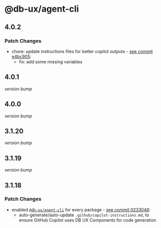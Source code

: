 # @db-ux/agent-cli

## 4.0.2

### Patch Changes

- chore: update instructions files for better copilot outputs - [see commit e4bc905](https://github.com/db-ux-design-system/core-web/commit/e4bc90508479387371d816d5776f9f568aa5fb82):
  - fix: add some missing variables

## 4.0.1

_version bump_

## 4.0.0

_version bump_

## 3.1.20

_version bump_

## 3.1.19

_version bump_

## 3.1.18

### Patch Changes

- enabled [`@db-ux/agent-cli`](https://www.npmjs.com/package/@db-ux/agent-cli) for every package - [see commit 0233048](https://github.com/db-ux-design-system/core-web/commit/023304869e61f5a506dca66a22d69e5f3d70f4d0):
  - auto-generate/auto-update `.github/copilot-instructions.md`, to ensure GitHub Copilot uses DB UX Components for code generation
